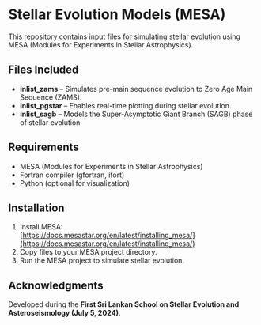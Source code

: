 # Stellar Evolution Models (MESA)

This repository contains input files for simulating stellar evolution using MESA (Modules for Experiments in Stellar Astrophysics).  

## Files Included
- **inlist_zams** – Simulates pre-main sequence evolution to Zero Age Main Sequence (ZAMS).
- **inlist_pgstar** – Enables real-time plotting during stellar evolution.
- **inlist_sagb** – Models the Super-Asymptotic Giant Branch (SAGB) phase of stellar evolution.  

## Requirements
- MESA (Modules for Experiments in Stellar Astrophysics)
- Fortran compiler (gfortran, ifort)
- Python (optional for visualization)  

## Installation
1. Install MESA:  
   [https://docs.mesastar.org/en/latest/installing_mesa/](https://docs.mesastar.org/en/latest/installing_mesa/)  
2. Copy files to your MESA project directory.  
3. Run the MESA project to simulate stellar evolution.  

## Acknowledgments
Developed during the **First Sri Lankan School on Stellar Evolution and Asteroseismology (July 5, 2024)**.  
